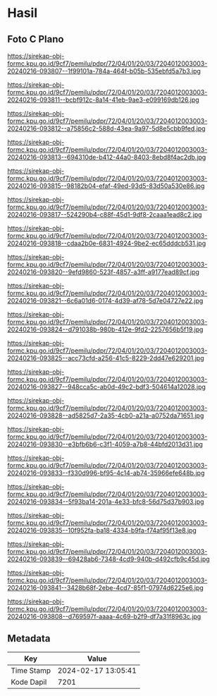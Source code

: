 # Hasil

## Foto C Plano

https://sirekap-obj-formc.kpu.go.id/9cf7/pemilu/pdpr/72/04/01/20/03/7204012003003-20240216-093807--1f99101a-784a-464f-b05b-535ebfd5a7b3.jpg

https://sirekap-obj-formc.kpu.go.id/9cf7/pemilu/pdpr/72/04/01/20/03/7204012003003-20240216-093811--bcbf912c-8a14-41eb-9ae3-e099169db126.jpg

https://sirekap-obj-formc.kpu.go.id/9cf7/pemilu/pdpr/72/04/01/20/03/7204012003003-20240216-093812--a75856c2-588d-43ea-9a97-5d8e5cbb9fed.jpg

https://sirekap-obj-formc.kpu.go.id/9cf7/pemilu/pdpr/72/04/01/20/03/7204012003003-20240216-093813--694310de-b412-44a0-8403-8ebd8f4ac2db.jpg

https://sirekap-obj-formc.kpu.go.id/9cf7/pemilu/pdpr/72/04/01/20/03/7204012003003-20240216-093815--98182b04-efaf-49ed-93d5-83d50a530e86.jpg

https://sirekap-obj-formc.kpu.go.id/9cf7/pemilu/pdpr/72/04/01/20/03/7204012003003-20240216-093817--524290b4-c88f-45d1-9df8-2caaa1ead8c2.jpg

https://sirekap-obj-formc.kpu.go.id/9cf7/pemilu/pdpr/72/04/01/20/03/7204012003003-20240216-093818--cdaa2b0e-6831-4924-9be2-ec65dddcb531.jpg

https://sirekap-obj-formc.kpu.go.id/9cf7/pemilu/pdpr/72/04/01/20/03/7204012003003-20240216-093820--9efd9860-523f-4857-a3ff-a9177ead89cf.jpg

https://sirekap-obj-formc.kpu.go.id/9cf7/pemilu/pdpr/72/04/01/20/03/7204012003003-20240216-093821--6c6a01d6-0174-4d39-af78-5d7e04727e22.jpg

https://sirekap-obj-formc.kpu.go.id/9cf7/pemilu/pdpr/72/04/01/20/03/7204012003003-20240216-093824--d791038b-980b-412e-9fd2-2257656b5f19.jpg

https://sirekap-obj-formc.kpu.go.id/9cf7/pemilu/pdpr/72/04/01/20/03/7204012003003-20240216-093825--acc73cfd-a256-41c5-8229-2dd47e629201.jpg

https://sirekap-obj-formc.kpu.go.id/9cf7/pemilu/pdpr/72/04/01/20/03/7204012003003-20240216-093827--948cca5c-ab0d-49c2-bdf3-504614a12028.jpg

https://sirekap-obj-formc.kpu.go.id/9cf7/pemilu/pdpr/72/04/01/20/03/7204012003003-20240216-093828--ad5825d7-2a35-4cb0-a21a-a0752da71651.jpg

https://sirekap-obj-formc.kpu.go.id/9cf7/pemilu/pdpr/72/04/01/20/03/7204012003003-20240216-093830--e3bfb6b6-c3f1-4059-a7b8-44bfd2013d31.jpg

https://sirekap-obj-formc.kpu.go.id/9cf7/pemilu/pdpr/72/04/01/20/03/7204012003003-20240216-093833--f330d996-bf95-4c14-ab74-35966efe648b.jpg

https://sirekap-obj-formc.kpu.go.id/9cf7/pemilu/pdpr/72/04/01/20/03/7204012003003-20240216-093834--5f93ba14-201a-4e33-bfc8-56d75d37b903.jpg

https://sirekap-obj-formc.kpu.go.id/9cf7/pemilu/pdpr/72/04/01/20/03/7204012003003-20240216-093835--10f952fa-ba18-4334-b9fa-f74af95f13e8.jpg

https://sirekap-obj-formc.kpu.go.id/9cf7/pemilu/pdpr/72/04/01/20/03/7204012003003-20240216-093839--69428ab6-7348-4cd9-940b-d492cfb9c45d.jpg

https://sirekap-obj-formc.kpu.go.id/9cf7/pemilu/pdpr/72/04/01/20/03/7204012003003-20240216-093841--3428b68f-2ebe-4cd7-85f1-07974d6225e6.jpg

https://sirekap-obj-formc.kpu.go.id/9cf7/pemilu/pdpr/72/04/01/20/03/7204012003003-20240216-093808--d769597f-aaaa-4c69-b2f9-df7a31f8963c.jpg


## Metadata

| Key        | Value               |
| ---------- | ------------------- |
| Time Stamp | 2024-02-17 13:05:41 |
| Kode Dapil | 7201                |



